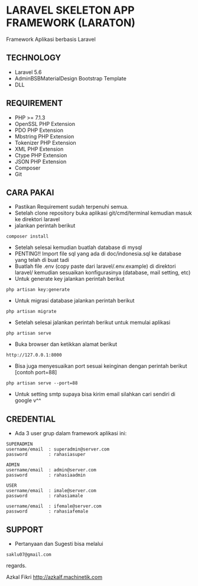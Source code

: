 # LARAVEL SKELETON APP FRAMEWORK (LARATON)
Framework Aplikasi berbasis Laravel

## TECHNOLOGY
- Laravel 5.6
- AdminBSBMaterialDesign Bootstrap Template
- DLL

## REQUIREMENT
- PHP >= 7.1.3
- OpenSSL PHP Extension
- PDO PHP Extension
- Mbstring PHP Extension
- Tokenizer PHP Extension
- XML PHP Extension
- Ctype PHP Extension
- JSON PHP Extension
- Composer
- Git

## CARA PAKAI
- Pastikan Requirement sudah terpenuhi semua.
- Setelah clone repository buka aplikasi git/cmd/terminal kemudian masuk ke direktori laravel
- jalankan perintah berikut
```
composer install
```
- Setelah selesai kemudian buatlah database di mysql
- PENTING!! Import file sql yang ada di doc/indonesia.sql ke database yang telah di buat tadi
- Buatlah file .env (copy paste dari laravel/.env.example) di direktori laravel/ kemudian sesuaikan konfigurasinya (database, mail setting, etc)
- Untuk generate key jalankan perintah berikut
```
php artisan key:generate
```
- Untuk migrasi database jalankan perintah berikut
```
php artisan migrate
```
- Setelah selesai jalankan perintah berikut untuk memulai aplikasi
```
php artisan serve
```
- Buka browser dan ketikkan alamat berikut
```
http://127.0.0.1:8000
```
- Bisa juga menyesuaikan port sesuai keinginan dengan perintah berikut [contoh port=88]
```
php artisan serve --port=88
```
- Untuk setting smtp supaya bisa kirim email silahkan cari sendiri di google v^^

## CREDENTIAL
- Ada 3 user grup dalam framework aplikasi ini:
```
SUPERADMIN
username/email 	: superadmin@server.com
password		: rahasiasuper

ADMIN
username/email 	: admin@server.com
password		: rahasiaadmin

USER
username/email 	: imale@server.com
password		: rahasiamale

username/email 	: ifemale@server.com
password		: rahasiafemale
```

## SUPPORT
- Pertanyaan dan Sugesti bisa melalui
```
saklu07@gmail.com
```


regards.

Azkal Fikri
http://azkalf.machinetik.com